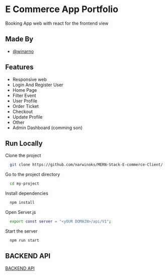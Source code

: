 
# E Commerce App Portfolio

Booking App web with react for the frontend view


## Made By

- [@winarno](https://www.github.com/narnowinoks)


## Features

- Responsive web
- Login And Register User
- Home Page 
- Filter Event 
- User Profile
- Order Ticket 
- Checkout
- Update Profile 
- Other
- Admin Dashboard (comming son)


## Run Locally

Clone the project

```bash
  git clone https://github.com/narwinoks/MERN-Stack-E-commerce-Client/
```

Go to the project directory

```bash
  cd my-project
```

Install dependencies

```bash
  npm install
```

Open Server.js

```bash
  export const server = "<yOUR DOMAIN>/api/V1";
```

Start the server

```bash
  npm run start
```

## BACKEND API

[BACKEND API](https://github.com/narwinoks/booking-event-server)


